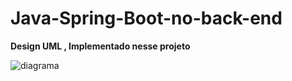 # Java-Spring-Boot-no-back-end

**Design UML , Implementado nesse projeto**

![diagrama](https://user-images.githubusercontent.com/92751486/147495464-f778dcad-147c-4c2f-be2b-96bb0104fd74.png)
